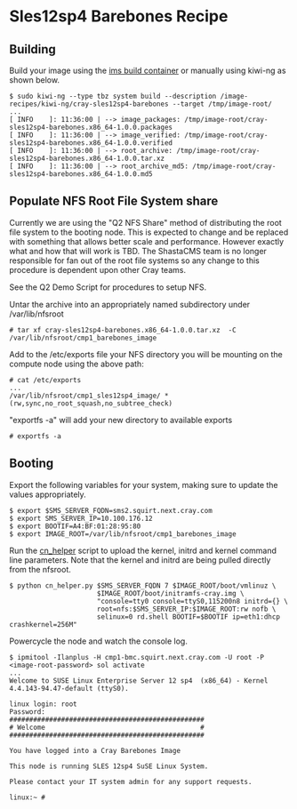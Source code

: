 # Sles12sp4 Barebones Recipe

## Building

Build your image using the [ims build container](https://github.com/Cray-HPE/ims) 
or manually using kiwi-ng as shown below.

    $ sudo kiwi-ng --type tbz system build --description /image-recipes/kiwi-ng/cray-sles12sp4-barebones --target /tmp/image-root/
    ...
    [ INFO    ]: 11:36:00 | --> image_packages: /tmp/image-root/cray-sles12sp4-barebones.x86_64-1.0.0.packages
    [ INFO    ]: 11:36:00 | --> image_verified: /tmp/image-root/cray-sles12sp4-barebones.x86_64-1.0.0.verified
    [ INFO    ]: 11:36:00 | --> root_archive: /tmp/image-root/cray-sles12sp4-barebones.x86_64-1.0.0.tar.xz
    [ INFO    ]: 11:36:00 | --> root_archive_md5: /tmp/image-root/cray-sles12sp4-barebones.x86_64-1.0.0.md5

## Populate NFS Root File System share

Currently we are using the "Q2 NFS Share" method of distributing the root file system to the booting node.
This is expected to change and be replaced with something that allows better scale and performance. However
exactly what and how that will work is TBD. The ShastaCMS team is no longer responsible for fan out of the
root file systems so any change to this procedure is dependent upon other Cray teams.

See the Q2 Demo Script for procedures to setup NFS.

Untar the archive into an appropriately named subdirectory under /var/lib/nfsroot


    # tar xf cray-sles12sp4-barebones.x86_64-1.0.0.tar.xz  -C /var/lib/nfsroot/cmp1_barebones_image

Add to the /etc/exports file your NFS directory you will be mounting on the compute node using the above path:


    # cat /etc/exports
    ...
    /var/lib/nfsroot/cmp1_sles12sp4_image/ *(rw,sync,no_root_squash,no_subtree_check)
    
    
"exportfs -a" will add your new directory to available exports


    # exportfs -a

## Booting


Export the following variables for your system, making sure to update the values appropriately. 

    $ export $SMS_SERVER_FQDN=sms2.squirt.next.cray.com
    $ export SMS_SERVER_IP=10.100.176.12
    $ export BOOTIF=A4:BF:01:28:95:80
    $ export IMAGE_ROOT=/var/lib/nfsroot/cmp1_barebones_image
    
Run the [cn_helper](https://stash.us.cray.com/projects/SMTEST/repos/robot/browse/utils/cn_helper.py) 
script to upload the kernel, initrd and kernel command line parameters. Note that
the kernel and initrd are being pulled directly from the nfsroot.
    
    $ python cn_helper.py $SMS_SERVER_FQDN 7 $IMAGE_ROOT/boot/vmlinuz \
                          $IMAGE_ROOT/boot/initramfs-cray.img \ 
                          "console=tty0 console=ttyS0,115200n8 initrd={} \
                          root=nfs:$SMS_SERVER_IP:$IMAGE_ROOT:rw nofb \ 
                          selinux=0 rd.shell BOOTIF=$BOOTIF ip=eth1:dhcp crashkernel=256M" 

Powercycle the node and watch the console log.


    $ ipmitool -Ilanplus -H cmp1-bmc.squirt.next.cray.com -U root -P <image-root-password> sol activate
    ...
    Welcome to SUSE Linux Enterprise Server 12 sp4  (x86_64) - Kernel 4.4.143-94.47-default (ttyS0).

    linux login: root
    Password:
    #################################################
    # Welcome                                       #
    #################################################
    
    You have logged into a Cray Barebones Image
    
    This node is running SLES 12sp4 SuSE Linux System.
    
    Please contact your IT system admin for any support requests.
    
    linux:~ #
